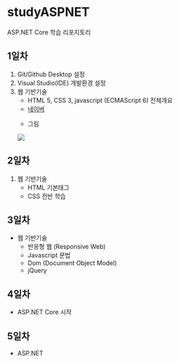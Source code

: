# studyASPNET
ASP.NET Core 학습 리포지토리

## 1일차
1. Git/Github Desktop 설정
2. Visual Studio(IDE) 개발환경 설정
3. 웹 기반기술
   - HTML 5, CSS 3, javascript (ECMAScript 6) 전체개요
   - <a href = "https://www.naver.com/">네이버</a>
   - <p>그림</p>
   <img src="https://i.pinimg.com/236x/21/07/f5/2107f5a108a23c3df79e4654a2cacdb4.jpg" />
  
## 2일차
1. 웹 기반기술
   - HTML 기본태그
   - CSS 전반 학습
   
## 3일차
- 웹 기반기술
   - 반응형 웹 (Responsive Web)
   - Javascript 문법
   - Dom (Document Object Model)
   - jQuery
   
## 4일차
- ASP.NET Core 시작

## 5일차
- ASP.NET
